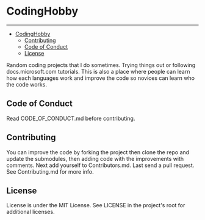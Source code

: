 # CodingHobby

---

<!-- @import "[TOC]" {cmd="toc" depthFrom=1 depthTo=6 orderedList=false} -->

<!-- code_chunk_output -->

- [CodingHobby](#codinghobby)
  - [Contributing](#contributing)
  - [Code of Conduct](#code-of-conduct)
  - [License](#license)

<!-- /code_chunk_output -->

Random coding projects that I do sometimes.
Trying things out or following docs.microsoft.com tutorials.
This is also a place where people can learn how each languages work and improve
the code so novices can learn who the code works.

## Code of Conduct

Read CODE_OF_CONDUCT.md before contributing.

## Contributing

You can improve the code by forking the project then clone the repo and update
the submodules, then adding code with the improvements with comments. Next add
yourself to Contributors.md. Last send a pull request. See Contributing.md
for more info.

## License

License is under the MIT License. See LICENSE in the project's root for
additional licenses.
